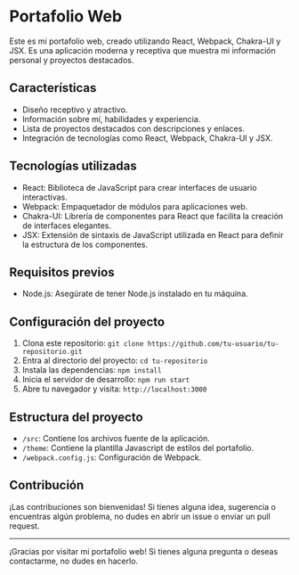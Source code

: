 # Portafolio Web

Este es mi portafolio web, creado utilizando React, Webpack, Chakra-UI y JSX. Es una aplicación moderna y receptiva que muestra mi información personal y proyectos destacados.

## Características

- Diseño receptivo y atractivo.
- Información sobre mí, habilidades y experiencia.
- Lista de proyectos destacados con descripciones y enlaces.
- Integración de tecnologías como React, Webpack, Chakra-UI y JSX.

## Tecnologías utilizadas

- React: Biblioteca de JavaScript para crear interfaces de usuario interactivas.
- Webpack: Empaquetador de módulos para aplicaciones web.
- Chakra-UI: Librería de componentes para React que facilita la creación de interfaces elegantes.
- JSX: Extensión de sintaxis de JavaScript utilizada en React para definir la estructura de los componentes.

## Requisitos previos

- Node.js: Asegúrate de tener Node.js instalado en tu máquina.

## Configuración del proyecto

1. Clona este repositorio: `git clone https://github.com/tu-usuario/tu-repositorio.git`
2. Entra al directorio del proyecto: `cd tu-repositorio`
3. Instala las dependencias: `npm install`
4. Inicia el servidor de desarrollo: `npm run start`
5. Abre tu navegador y visita: `http://localhost:3000`

## Estructura del proyecto

- `/src`: Contiene los archivos fuente de la aplicación.
- `/theme`: Contiene la plantilla Javascript de estilos del portafolio.
- `/webpack.config.js`: Configuración de Webpack.

## Contribución

¡Las contribuciones son bienvenidas! Si tienes alguna idea, sugerencia o encuentras algún problema, no dudes en abrir un issue o enviar un pull request.


---

¡Gracias por visitar mi portafolio web! Si tienes alguna pregunta o deseas contactarme, no dudes en hacerlo.

